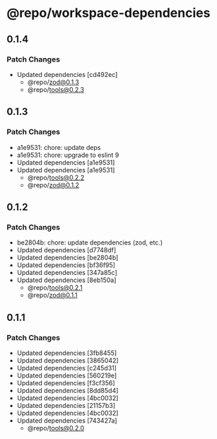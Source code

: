 # @repo/workspace-dependencies

## 0.1.4

### Patch Changes

- Updated dependencies [cd492ec]
  - @repo/zod@0.1.3
  - @repo/tools@0.2.3

## 0.1.3

### Patch Changes

- a1e9531: chore: update deps
- a1e9531: chore: upgrade to eslint 9
- Updated dependencies [a1e9531]
- Updated dependencies [a1e9531]
  - @repo/tools@0.2.2
  - @repo/zod@0.1.2

## 0.1.2

### Patch Changes

- be2804b: chore: update dependencies (zod, etc.)
- Updated dependencies [d7748df]
- Updated dependencies [be2804b]
- Updated dependencies [bf36f95]
- Updated dependencies [347a85c]
- Updated dependencies [8eb150a]
  - @repo/tools@0.2.1
  - @repo/zod@0.1.1

## 0.1.1

### Patch Changes

- Updated dependencies [3fb8455]
- Updated dependencies [3865042]
- Updated dependencies [c245d31]
- Updated dependencies [560219e]
- Updated dependencies [f3cf356]
- Updated dependencies [8dd85d4]
- Updated dependencies [4bc0032]
- Updated dependencies [21157b3]
- Updated dependencies [4bc0032]
- Updated dependencies [743427a]
  - @repo/tools@0.2.0
